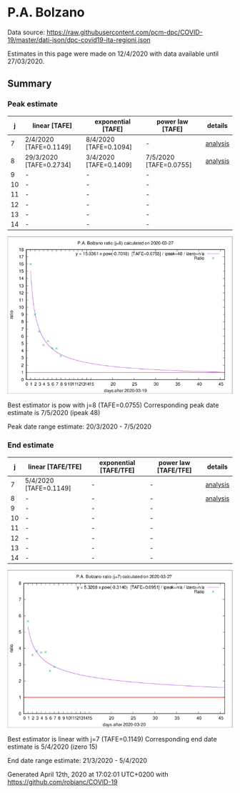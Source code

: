 # P.A. Bolzano


Data source: https://raw.githubusercontent.com/pcm-dpc/COVID-19/master/dati-json/dpc-covid19-ita-regioni.json

Estimates in this page were made on 12/4/2020 with data available until 27/03/2020.


## Summary 

### Peak estimate 
|j|linear [TAFE]|exponential [TAFE]|power law [TAFE]|details|
|---|----|-----------|---------|-------|
|7|2/4/2020 [TAFE=0.1149]|8/4/2020 [TAFE=0.1094]|-|[analysis](COVID-19_p.a._bolzano_j7_2020-03-27.md)|
|8|29/3/2020 [TAFE=0.2734]|3/4/2020 [TAFE=0.1409]|7/5/2020 [TAFE=0.0755]|[analysis](COVID-19_p.a._bolzano_j8_2020-03-27.md)|
|9|-|-|-||
|10|-|-|-||
|11|-|-|-||
|12|-|-|-||
|13|-|-|-||
|14|-|-|-||

![best peak estimate](COVID-19_p.a._bolzano_j8_2020-03-27.png)

Best estimator is pow with j=8 (TAFE=0.0755)
Corresponding peak date estimate is 7/5/2020 (ipeak 48)


Peak date range estimate: 20/3/2020 - 7/5/2020

### End estimate 
|j|linear [TAFE/TFE]|exponential [TAFE/TFE]|power law [TAFE/TFE]|details|
|---|----|-----------|---------|-------|
|7|5/4/2020 [TAFE=0.1149]|-|-|[analysis](COVID-19_p.a._bolzano_j7_2020-03-27.md)|
|8|-|-|-|[analysis](COVID-19_p.a._bolzano_j8_2020-03-27.md)|
|9|-|-|-||
|10|-|-|-||
|11|-|-|-||
|12|-|-|-||
|13|-|-|-||
|14|-|-|-||

![best zero estimate](COVID-19_p.a._bolzano_j7_2020-03-27.png)

Best estimator is linear with j=7 (TAFE=0.1149)
Corresponding end date estimate is 5/4/2020 (izero 15)


End date range estimate: 21/3/2020 - 5/4/2020

Generated April 12th, 2020 at 17:02:01 UTC+0200 with https://github.com/robianc/COVID-19
